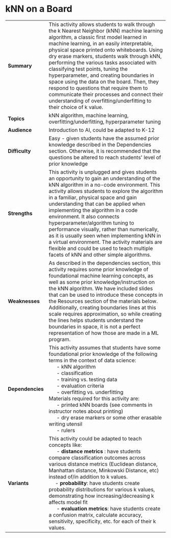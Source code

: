 # kNN on a Board

|              |                                                                                                                                                                   |
|--------------|-------------------------------------------------------------------------------------------------------------------------------------------------------------------|
| **Summary**      | This activity allows students to walk through the k Nearest Neighbor (kNN) machine learning algorithm, a classic first model learned in machine learning, in an easily interpretable, physical space printed onto whiteboards. Using dry erase markers, students walk through kNN, performing the various tasks associated with classifying test points, tuning the hyperparameter, and creating boundaries in space using the data on the board. Then, they respond to questions that require them to communicate their processes and connect their understanding of overfitting/underfitting to their choice of k value.  |
| **Topics**       | kNN algorithm, machine learning, overfitting/underfitting, hyperparameter tuning   |
| **Audience**     | Introduction to AI, could be adapted to K-12   |
| **Difficulty**   | Easy - given students have the assumed prior knowledge described in the Dependencies section. Otherwise, it is recommended that the questions be altered to reach students' level of prior knowledge  |
| **Strengths**    | This activity is unplugged and gives students an opportunity to gain an understanding of the kNN algorithm in a no-code environment. This activity allows students to explore the algorithm in a familiar, physical space and gain understanding that can be applied when implementing the algorithm in a code environment. It also connects hyperparameter/algorithm tuning to performance visually, rather than numerically, as it is usually seen when implementing kNN in a virtual environment. The activity materials are flexible and could be used to teach multiple facets of kNN and other simple algorithms. |
| **Weaknesses**   | As described in the dependencies section, this activity requires some prior knowledge of foundational machine learning concepts, as well as some prior knowledge/instruction on the kNN algorithm. We have included slides that can be used to introduce these concepts in the Resources section of the materials below. Additionally, creating boundaries lines at this scale requires approximation, so while creating the lines helps students understand the boundaries in space, it is not a perfect representation of how those are made in a ML program.  |
| **Dependencies** | This activity assumes that students have some foundational prior knowledge of the following terms in the context of data science: <br />&ensp; &ensp;  - kNN algorithm <br /> &ensp; &ensp; - classification <br /> &ensp; &ensp; - training vs. testing data <br /> &ensp; &ensp; - evaluation criteria <br /> &ensp; &ensp; - overfitting vs. underfitting <br /> Materials required for this activity are: <br /> &ensp; &ensp; - printed kNN boards (see comments in instructor notes about printing) <br /> &ensp; &ensp; - dry erase markers or some other erasable writing utensil <br /> &ensp; &ensp; - rulers ||
| **Variants**     | This activity could be adapted to teach concepts like: <br />&ensp; &ensp; - **distance metrics** : have students compare classification outcomes across various distance metrics (Euclidean distance, Manhattan distance, Minkowski Distance, etc) instead of/in addition to k values. <br />&ensp; &ensp;- **probability**: have students create probability distributions for various k values, demonstrating how increasing/decreasing k affects model fit <br />&ensp; &ensp; - **evaluation metrics**: have students create a confusion matrix, calculate accuracy, sensitivity, specificity, etc. for each of their k values. |




